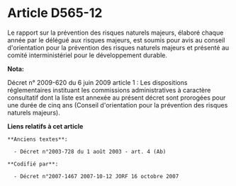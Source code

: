 # Article D565-12

Le rapport sur la prévention des risques naturels majeurs, élaboré chaque année par le délégué aux risques majeurs, est
soumis pour avis au conseil d'orientation pour la prévention des risques naturels majeurs et présenté au comité
interministériel pour le développement durable.

**Nota:**

Décret n° 2009-620 du 6 juin 2009 article 1 : Les dispositions réglementaires instituant les commissions administratives à
caractère consultatif dont la liste est annexée au présent décret sont prorogées pour une durée de cinq ans (Conseil
d'orientation pour la prévention des risques naturels majeurs).

**Liens relatifs à cet article**

	**Anciens textes**:

	  - Décret n°2003-728 du 1 août 2003 - art. 4 (Ab)

	**Codifié par**:

	  - Décret n°2007-1467 2007-10-12 JORF 16 octobre 2007
